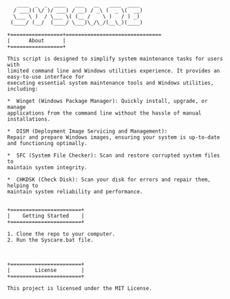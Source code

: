 
       ____  _  _  ____   ___   __   ____  ____ 
      / ___)( \/ )/ ___) / __) / _\ (  _ \(  __)
      \___ \ )  / \___ \( (__ /    \ )   / ) _) 
     (____/ (__/  (____/ \___)\_/\_/(__\_)(____)

    +=================+===============================
    |      About      |
    +=================+

    This script is designed to simplify system maintenance tasks for users with 
    limited command line and Windows utilities experience. It provides an easy-to-use interface for 
    executing essential system maintenance tools and Windows utilities, including:

    *  Winget (Windows Package Manager): Quickly install, upgrade, or manage 
    applications from the command line without the hassle of manual installations.

    *  DISM (Deployment Image Servicing and Management): 
    Repair and prepare Windows images, ensuring your system is up-to-date 
    and functioning optimally.

    *  SFC (System File Checker): Scan and restore corrupted system files to 
    maintain system integrity.

    *  CHKDSK (Check Disk): Scan your disk for errors and repair them, helping to
    maintain system reliability and performance.


    +=======================+
    |    Getting Started    |
    +=======================+

    1. Clone the repo to your computer.
    2. Run the Syscare.bat file.



    +=======================+
    |        License        |
    +=======================+
    
    This project is licensed under the MIT License.
